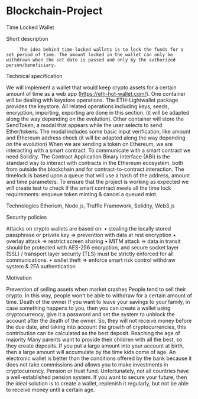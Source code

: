 # Blockchain-Project

Time Locked Wallet

Short description

         The idea behind time-locked wallets is to lock the funds for a set period of time. The amount locked in the wallet can only be withdrawn when the set date is passed and only by the authorized person/beneficiary. 
Technical specification

We will implement a wallet that would keep crypto assets for a certain amount of time as a web app (https://eth-hot-wallet.com/).
     One container will be dealing with keystore operations. The ETH-Lightwallet package provides the keystore. All related operations including keys, seeds, encryption, importing, exporting are done in this section. (it will be adapted along the way depending on the evolution).
     Other container will store the SendToken, a modal that appears while the user selects to send Ether/tokens. The modal includes some basic input verification, like amount and Ethereum address check (it will be adapted along the way depending on the evolution)
     When we are sending a token on Ethereum, we are interacting with a smart contract. To communicate with a smart contract we need Solidity. The Contract Application Binary Interface (ABI) is the standard way to interact with contracts in the Ethereum ecosystem, both from outside the blockchain and for contract-to-contract interaction.
The timelock is based upon a queue that will use a hash of the address, amount and time parameters.
To ensure that the project is working  as expected we will create test to check if the smart contract meets all the time lock requirements: enqueue token minting & cancel a queued mint. 

Technologies
      Etherium, Node.js, Truffle Framework, Solidity, Web3.js
 
Security policies

Attacks on crypto wallets are based on:
•	stealing the locally stored passphrase or private key ⇒ prevention with data at rest encryption
•	overlay attack ⇒ restrict screen sharing
•	MITM attack ⇒ data in transit should be protected with AES-256 encryption, and secure socket layer (SSL) / transport layer security (TLS) must be strictly enforced for all communications.
•	wallet theft ⇒ enforce smart risk control withdraw system & 2FA authentication

Motivation

 Prevention of selling assets when market crashes
People tend to sell their crypto. In this way, people won’t be able to withdraw for a certain amount of time.
 Death of the owner
     If you want to leave your savings to your family, in case something happens to you, then you can create a wallet using cryptocurrency, give it a password and set the system to unblock the account after the death of the owner. So, they will not receive money before the due date, and taking into account the growth of cryptocurrencies, this contribution can be calculated as the best deposit.
 Reaching the age of majority
Many parents want to provide their children with all the best, so they create deposits. If you put a large amount into your account at birth, then a large amount will accumulate by the time kids come of age. An electronic wallet is better than the conditions offered by the bank because it does not take commissions and allows you to make investments in cryptocurrency.
 Pension or trust fund.
Unfortunately, not all countries have a well-established pension system. If you want to secure your future, then the ideal solution is to create a wallet, replenish it regularly, but not be able to receive money until a certain age.
